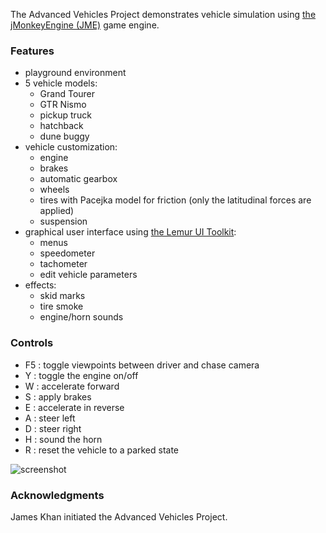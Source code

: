 The Advanced Vehicles Project demonstrates
vehicle simulation using [the jMonkeyEngine (JME)][jme] game engine.

### Features

+ playground environment
+ 5 vehicle models:
  + Grand Tourer
  + GTR Nismo
  + pickup truck
  + hatchback
  + dune buggy
+ vehicle customization:
  + engine
  + brakes
  + automatic gearbox
  + wheels
  + tires with Pacejka model for friction (only the latitudinal forces are applied)
  + suspension
+ graphical user interface using [the Lemur UI Toolkit][lemur]:
  + menus
  + speedometer
  + tachometer
  + edit vehicle parameters
+ effects:
  + skid marks
  + tire smoke
  + engine/horn sounds

### Controls

+ F5 : toggle viewpoints between driver and chase camera
+ Y : toggle the engine on/off
+ W : accelerate forward
+ S : apply brakes
+ E : accelerate in reverse
+ A : steer left
+ D : steer right
+ H : sound the horn
+ R : reset the vehicle to a parked state

![screenshot](https://i.ibb.co/JyPHdv8/image.png)

[jme]: http://jmonkeyengine.org  "jMonkeyEngine Project"
[lemur]: https://github.com/jMonkeyEngine-Contributions/Lemur "Lemur UI Toolkit"

### Acknowledgments

James Khan initiated the Advanced Vehicles Project.
